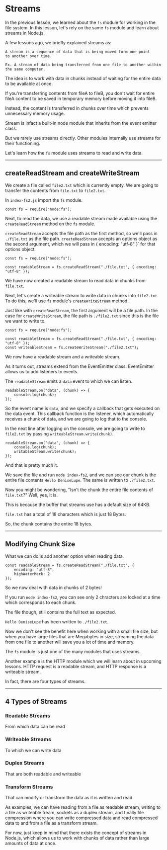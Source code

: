 # Streams

In the previous lesson, we learned about the `fs` module for 
working in the file system. In this lesson, let's rely on the same `fs` module 
and learn about streams in Node.js.

A few lessons ago, we briefly explained streams as:

```
A stream is a sequence of data that is being moved form one point 
to another over time.

Ex. A stream of data being transferred from one file to another within 
the same computer.
```

The idea is to work with data in chunks instead of waiting for the entire 
data to be available at once. 

If you're transferring contents from fileA to fileB, you don't wait for 
entire fileA content to be saved in temporary memory before moving it into 
fileB. 

Instead, the content is transferred in chunks over time which prevents unnecessary 
memory usage. 

Stream is infact a built-in node module that inherits from the event emitter class. 

But we rarely use streams directly. Other modules internally use streams for their 
functioning. 

Let's learn how the `fs` module uses streams to read and write data. 

---

## createReadStream and createWriteStream

We create a file called `file2.txt` which is currently empty. We are going 
to transfer the contents from `file.txt` to `file2.txt`.

In `index-fs2.js` import the `fs` module.

```
const fs = require("node:fs");
```

Next, to read the data, we use a readable stream made available using the 
`createReadStream` method on the `fs` module.

`createReadStream` accepts the file path as the first method, so we'll pass 
in `./file.txt` as the file path. `createReadStream` accepts an options 
object as the second argument, which we will pass in { encoding: "utf-8" }` 
for that options object.

```
const fs = require("node:fs");

const readableStream = fs.createReadStream("./file.txt", { encoding: "utf-8" });
```

We have now created a readable stream to read data in chunks from `file.txt`.

Next, let's create a writeable stream to write data in chunks into `file2.txt`.
To do this, we'll use `fs` module's `createWriteStream` method.

Just like with `createReadStream`, the first argument will be a file path. In the case for 
`createWriteStream`, the file path is `./file2.txt` since this is the file we want to 
write to.

```
const fs = require("node:fs");

const readableStream = fs.createReadStream("./file.txt", { encoding: "utf-8" });
const writeableStream = fs.createWriteStream("./file2.txt");
```

We now have a readable stream and a writeable stream.

As it turns out, streams extend from the EventEmitter class. EventEmitter allows 
us to add listeners to events.

The `readableStream` emits a `data` event to which we can listen. 

```
readableStream.on("data", (chunk) => {
    console.log(chunk);
});
```

So the event name is `data`, and we specify a callback that gets executed on the 
data event. This callback function is the listener, which automatically receives a 
chunk of data, and we are going to log that to the console. 

In the next line after logging on the console, we are going to write to 
`file2.txt` by passing `writeableStream.write(chunk)`.

```
readableStream.on("data", (chunk) => {
    console.log(chunk);
    writableStream.write(chunk);
});
```

And that is pretty much it.

We save the file and run `node index-fs2`, and we can see our chunk is the 
entire file contents `Hello DeniseLupe`. The same is written to `./file2.txt`.

Now you might be wondering, "Isn't the chunk the entire file contents of 
`file.txt`?" Well, yes, it is. 

This is because the buffer that streams use has a default size of 64KB. 

`file.txt` has a total of 18 characters which is just 18 Bytes. 

So, the chunk contains the entire 18 bytes. 

---

## Modifying Chunk Size

What we can do is add another option when reading data. 

```
const readableStream = fs.createReadStream("./file.txt", { 
    encoding: "utf-8", 
    highWaterMark: 2 
});

```

So we now deal with data in chunks of 2 bytes!

If you run `node index-fs2`, you can see only 2 chracters 
are locked at a time which corresponds to each chunk. 

The file though, still contains the full text as expected. 

`Hello DeniseLupe` has been written to `./file2.txt`.

Now we don't see the benefit here when working with a small file size, 
but when you have large files that are Megabytes in size, streaming the 
data from one file to another will save you a lot of time and memory. 

The `fs` module is just one of the many modules that uses streams. 

Another example is the HTTP module which we will learn about in 
upcoming lessons. HTTP request is a readable stream, and HTTP response 
is a writeable stream. 

In fact, there are four types of streams. 

---

## 4 Types of Streams

### Readable Streams
From which data can be read

### Writeable Streams
To which we can write data

### Duplex Streams
That are both readable and writeable

### Transform Streams
That can modify or transform the data as it is written and read

As examples, we can have reading from a file as readable stream, writing 
to a file as writeable tream, sockets as a duplex stream, and finally file compression 
where you can write compressed data and read compressed data to and from a 
file as a transform stream.

For now, just keep in mind that there exists the concept of streams in Node.js, which 
allows us to work with chunks of data rather than large amounts of data at once.
